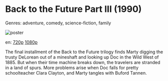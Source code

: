 # Back to the Future Part III (1990)

Genres: adventure, comedy, science-fiction, family

![poster](http://image.tmdb.org/t/p/w500/6DmgPTZYaug7QNDjOhUDWyjOQDl.jpg)

en:
  [720p](magnet:?xt=urn:btih:D19719B42A40E03B9C12D05A64D94AC2DAD1B313&tr=udp://glotorrents.pw:6969/announce&tr=udp://tracker.opentrackr.org:1337/announce&tr=udp://torrent.gresille.org:80/announce&tr=udp://tracker.openbittorrent.com:80&tr=udp://tracker.coppersurfer.tk:6969&tr=udp://tracker.leechers-paradise.org:6969&tr=udp://p4p.arenabg.ch:1337&tr=udp://tracker.internetwarriors.net:1337)
  [1080p](magnet:?xt=urn:btih:1B3C0A0203DC252B4C551BC2B8584EE7603B4EDE&tr=udp://glotorrents.pw:6969/announce&tr=udp://tracker.opentrackr.org:1337/announce&tr=udp://torrent.gresille.org:80/announce&tr=udp://tracker.openbittorrent.com:80&tr=udp://tracker.coppersurfer.tk:6969&tr=udp://tracker.leechers-paradise.org:6969&tr=udp://p4p.arenabg.ch:1337&tr=udp://tracker.internetwarriors.net:1337)
  


The final installment of the Back to the Future trilogy finds Marty digging the trusty DeLorean out of a mineshaft and looking up Doc in the Wild West of 1885. But when their time machine breaks down, the travelers are stranded in a land of spurs. More problems arise when Doc falls for pretty schoolteacher Clara Clayton, and Marty tangles with Buford Tannen.